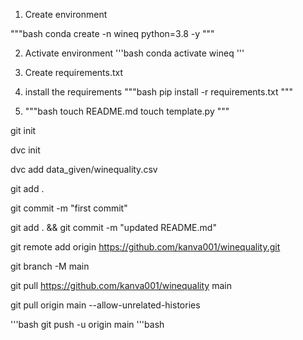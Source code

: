 1. Create environment

"""bash
conda create -n wineq python=3.8 -y
"""

2. Activate environment
'''bash
conda activate wineq
'''

3. Create requirements.txt

4. install the requirements
"""bash
pip install -r requirements.txt
"""

5. """bash
touch README.md
touch template.py
"""

git init

dvc init

dvc add data_given/winequality.csv

git add .

git commit -m "first commit"

git add . && git commit -m "updated README.md"

git remote add origin https://github.com/kanva001/winequality.git

git branch -M main
 
git pull https://github.com/kanva001/winequality main

git pull origin main --allow-unrelated-histories

'''bash
git push -u origin main
'''bash



